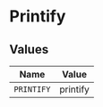 # Printify


## Values

| Name       | Value      |
| ---------- | ---------- |
| `PRINTIFY` | printify   |